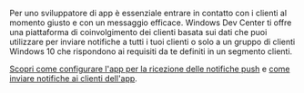 ﻿Per uno sviluppatore di app è essenziale entrare in contatto con i clienti al momento giusto e con un messaggio efficace. Windows Dev Center ti offre una piattaforma di coinvolgimento dei clienti basata sui dati che puoi utilizzare per inviare notifiche a tutti i tuoi clienti o solo a un gruppo di clienti Windows 10 che rispondono ai requisiti da te definiti in un segmento clienti.

[Scopri come configurare l'app per la ricezione delle notifiche push](https://docs.microsoft.com/windows/uwp/monetize/configure-your-app-to-receive-dev-center-notifications) e [come inviare notifiche ai clienti dell'app](https://docs.microsoft.com/en-us/windows/uwp/publish/send-push-notifications-to-your-apps-customers).
